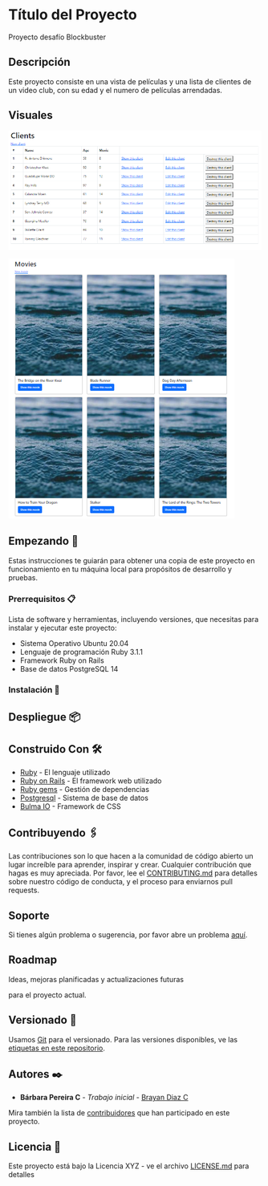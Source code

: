 # Título del Proyecto

Proyecto desafío Blockbuster

## Descripción

Este proyecto consiste en una vista de películas y una lista de clientes de un video club, con su edad y el numero de películas arrendadas.


## Visuales
![Alt text](image.png)

![Alt text](image-1.png)

## Empezando 🚀

Estas instrucciones te guiarán para obtener una copia de este proyecto en funcionamiento en tu máquina local para propósitos de desarrollo y pruebas.

### Prerrequisitos 📋

Lista de software y herramientas, incluyendo versiones, que necesitas para instalar y ejecutar este proyecto:

- Sistema Operativo Ubuntu 20.04
- Lenguaje de programación Ruby 3.1.1
- Framework Ruby on Rails
- Base de datos PostgreSQL 14

### Instalación 🔧


## Despliegue 📦



## Construido Con 🛠️

- [Ruby](https://www.ruby-lang.org/es/) - El lenguaje utilizado
- [Ruby on Rails](https://rubyonrails.org) - El framework web utilizado
- [Ruby gems](https://rubygems.org) - Gestión de dependencias
- [Postgresql](https://www.postgresql.org) - Sistema de base de datos
- [Bulma IO](https://https://getbootstrap.com/) - Framework de CSS

## Contribuyendo 🖇️

Las contribuciones son lo que hacen a la comunidad de código abierto un lugar increíble para aprender, inspirar y crear. Cualquier contribución que hagas es muy apreciada. Por favor, lee el [CONTRIBUTING.md](https://gist.github.com/bpereira74) para detalles sobre nuestro código de conducta, y el proceso para enviarnos pull requests.

## Soporte

Si tienes algún problema o sugerencia, por favor abre un problema [aquí](https://github.com/your/bpereira74/issues).

## Roadmap

Ideas, mejoras planificadas y actualizaciones futuras

para el proyecto actual.

## Versionado 📌

Usamos [Git](https://git-scm.com) para el versionado. Para las versiones disponibles, ve las [etiquetas en este repositorio](https://github.com/your/project/tags).

## Autores ✒️

- **Bárbara Pereira C** - _Trabajo inicial_ - [Brayan Diaz C](https://github.com/bpereira74)

Mira también la lista de [contribuidores](https://github.com/your/project/contributors) que han participado en este proyecto.

## Licencia 📄

Este proyecto está bajo la Licencia XYZ - ve el archivo [LICENSE.md](LICENSE.md) para detalles


